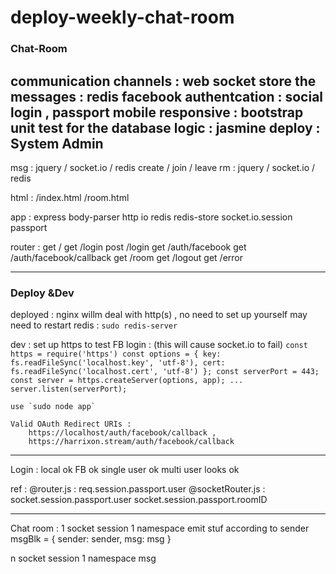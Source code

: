 # deploy-weekly-chat-room

### Chat-Room
communication channels : web socket
store the messages : redis
facebook authentcation : social login , passport
mobile responsive : bootstrap
unit test for the database logic : jasmine
deploy : System Admin
---
msg : jquery / socket.io / redis
create / join / leave rm : jquery / socket.io / redis

html : 
/index.html
/room.html

app :
express
body-parser
http
io
redis
redis-store
socket.io.session
passport

router :
get     /
get     /login
post    /login
get     /auth/facebook
get     /auth/facebook/callback
get     /room
get     /logout
get     /error

---
### Deploy &Dev
deployed : 
    nginx willm deal with http(s) , no need to set up yourself
    may need to restart redis : `sudo redis-server`

dev : 
    set up https to test FB login :
    (this will cause socket.io to fail)
    ```
    const https = require('https')
    const options = {
        key: fs.readFileSync('localhost.key', 'utf-8'),
        cert: fs.readFileSync('localhost.cert', 'utf-8')
    };
    const serverPort = 443;
    const server = https.createServer(options, app);
    ...
    server.listen(serverPort);
    ```
    
    use `sudo node app`

    Valid OAuth Redirect URIs : 
        https://localhost/auth/facebook/callback ,
        https://harrixon.stream/auth/facebook/callback
---

Login : 
local ok
FB ok
single user ok
multi user looks ok


ref : 
@router.js : 
    req.session.passport.user
@socketRouter.js : 
    socket.session.passport.user
    socket.session.passport.roomID 

---

Chat room :
1 socket session
    1 namespace
        emit stuf according to sender
            msgBlk = {
                sender: sender,
                msg: msg
            }

n socket session
    1 namespace
        msg
